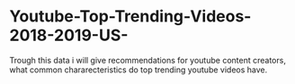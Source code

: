 # Youtube-Top-Trending-Videos-2018-2019-US-
Trough this data i will give recommendations for youtube content creators, what common chararecteristics do top trending youtube videos have.
